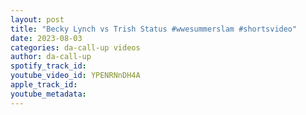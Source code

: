 ```yaml
---
layout: post
title: "Becky Lynch vs Trish Status #wwesummerslam #shortsvideo"
date: 2023-08-03
categories: da-call-up videos
author: da-call-up
spotify_track_id: 
youtube_video_id: YPENRNnDH4A
apple_track_id: 
youtube_metadata: 
---
```

